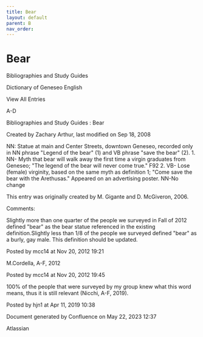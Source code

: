 ```yaml
---
title: Bear
layout: default
parent: B
nav_order:
---
```


# Bear

Bibliographies and Study Guides

Dictionary of Geneseo English

View All Entries

A-D

Bibliographies and Study Guides : Bear

Created by  Zachary Arthur, last modified on Sep 18, 2008

NN: Statue at main and Center Streets, downtown Geneseo, recorded only in NN phrase &quot;Legend of the bear&quot; (1) and VB phrase &quot;save the bear&quot; (2). 1. NN- Myth that bear will walk away the first time a virgin graduates from Geneseo; &quot;The legend of the bear will never come true.&quot; F92 2. VB- Lose (female) virginity, based on the same myth as definition 1; &quot;Come save the bear with the Arethusas.&quot; Appeared on an advertising poster. NN-No change 

This entry was originally created by M. Gigante and  D. McGiveron, 2006.

Comments:

Slightly more than one quarter of the people we surveyed in Fall of 2012 defined &quot;bear&quot; as the bear statue referenced in the existing definition.Slightly less than 1/8 of the people we surveyed defined &quot;bear&quot; as a burly, gay male. This definition should be updated. 

Posted by mcc14 at Nov 20, 2012 19:21

M.Cordella, A-F, 2012

Posted by mcc14 at Nov 20, 2012 19:45

100% of the people that were surveyed by my group knew what this word means, thus it is still relevant (Nicchi, A-F, 2019). 

Posted by hjn1 at Apr 11, 2019 10:38

Document generated by Confluence on May 22, 2023 12:37

Atlassian

